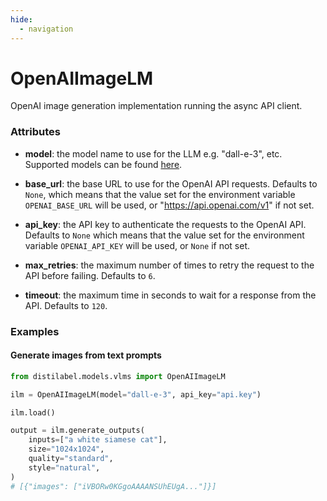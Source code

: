 ```yaml
---
hide:
  - navigation
---
```

# OpenAIImageLM


OpenAI image generation implementation running the async API client.







### Attributes

- **model**: the model name to use for the LLM e.g. "dall-e-3", etc.  Supported models can be found [here](https://platform.openai.com/docs/guides/images).

- **base_url**: the base URL to use for the OpenAI API requests. Defaults to `None`, which  means that the value set for the environment variable `OPENAI_BASE_URL` will  be used, or "https://api.openai.com/v1" if not set.

- **api_key**: the API key to authenticate the requests to the OpenAI API. Defaults to  `None` which means that the value set for the environment variable `OPENAI_API_KEY`  will be used, or `None` if not set.

- **max_retries**: the maximum number of times to retry the request to the API before  failing. Defaults to `6`.

- **timeout**: the maximum time in seconds to wait for a response from the API. Defaults  to `120`.







### Examples


#### Generate images from text prompts
```python
from distilabel.models.vlms import OpenAIImageLM

ilm = OpenAIImageLM(model="dall-e-3", api_key="api.key")

ilm.load()

output = ilm.generate_outputs(
    inputs=["a white siamese cat"],
    size="1024x1024",
    quality="standard",
    style="natural",
)
# [{"images": ["iVBORw0KGgoAAAANSUhEUgA..."]}]
```




